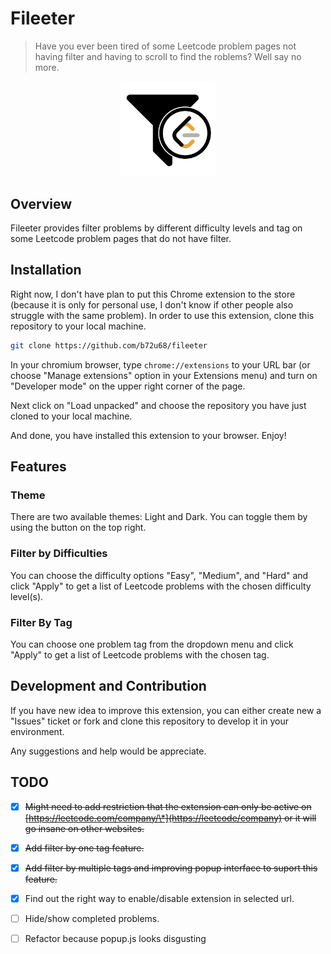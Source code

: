 # Fileeter

> Have you ever been tired of some Leetcode problem pages not having filter
> and having to scroll to find the roblems? Well say no more.

<p align="center">
  <img src="img/icon.png" width="30%" height="auto" />
</p>

## Overview

Fileeter provides filter problems by different difficulty levels and tag on some
Leetcode problem pages that do not have filter.

## Installation

Right now, I don't have plan to put this Chrome extension to the store
(because it is only for personal use, I don't know if other people also struggle
with the same problem). In order to use this extension, clone this repository
to your local machine.

```bash
git clone https://github.com/b72u68/fileeter
```

In your chromium browser, type `chrome://extensions` to your URL bar (or choose
"Manage extensions" option in your Extensions menu) and turn on "Developer mode"
on the upper right corner of the page.

Next click on "Load unpacked" and choose the repository you have just cloned to
your local machine.

And done, you have installed this extension to your browser. Enjoy!

## Features

### Theme

There are two available themes: Light and Dark. You can toggle them by using the
button on the top right.

### Filter by Difficulties

You can choose the difficulty options "Easy", "Medium", and "Hard" and click "Apply"
to get a list of Leetcode problems with the chosen difficulty level(s).

### Filter By Tag

You can choose one problem tag from the dropdown menu and click "Apply" to get
a list of Leetcode problems with the chosen tag.

## Development and Contribution

If you have new idea to improve this extension, you can either create new a "Issues"
ticket or fork and clone this repository to develop it in your environment.

Any suggestions and help would be appreciate.

## TODO

- [x] ~~Might need to add restriction that the extension can only be active on
      [https://leetcode.com/company/\*](https://leetcode/company) or it will go insane
      on other websites.~~

- [x] ~~Add filter by one tag feature.~~

- [x] ~~Add filter by multiple tags and improving popup interface to suport this feature.~~

- [x] Find out the right way to enable/disable extension in selected url.

- [ ] Hide/show completed problems.

- [ ] Refactor because popup.js looks disgusting
